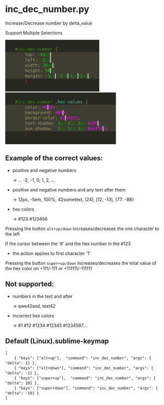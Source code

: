 inc_dec_number.py
=======================================

Increase/Decrease number by delta_value

Support Multiple Selections

![blame screenshot](https://github.com/rmaksim/Sublime-Text-2-Solutions/raw/master/inc_dec_number.gif)
![blame screenshot](https://github.com/rmaksim/Sublime-Text-2-Solutions/raw/master/inc_dec_hex_color.gif)


Example of the correct values:
------------------------------

  * positive and negative numbers

    -> ... -2, -1, 0, 1, 2, ...

  * positive and negative numbers and any text after them

    -> 12px, -5em, 100%, 42sometext, (24), [12, -13], {77: -88}

  * hex colors

    -> #123 #123456

Pressing the button `alt+up/down` increases/decreases
the one character to the left

If the cursor between the '#' and the hex number in the #123
- the action applies to first character '1'

Pressing the button `super+up/down` increases/decreases
the total value of the hex color on +111/-111 or +111111/-111111

Not supported:
--------------

  * numbers in the text and after

    -> qwe42asd, text42

  * incorrect hex colors

    -> #1 #12 #1234 #12345 #1234567...


Default (Linux).sublime-keymap
--------------------------------------------------------------------------------

    [
        { "keys": ["alt+up"],  "command": "inc_dec_number", "args": { "delta": 1} },
        { "keys": ["alt+down"], "command": "inc_dec_number", "args": { "delta": -1} },
        { "keys": ["super+up"],  "command": "inc_dec_number", "args": { "delta": 10} },
        { "keys": ["super+down"], "command": "inc_dec_number", "args": { "delta": -10} }
    ]
